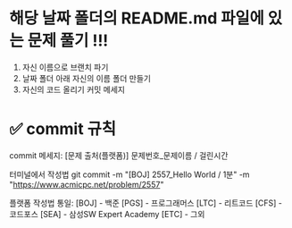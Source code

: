 # 해당 날짜 폴더의 README.md 파일에 있는 문제 풀기 !!!
1. 자신 이름으로 브랜치 파기 
2. 날짜 폴더 아래 자신의 이름 폴더 만들기
3. 자신의 코드 올리기
   커밋 메세지

# ✅ commit 규칙

commit 메세지: [문제 출처(플랫폼)] 문제번호_문제이름 / 걸린시간

터미널에서 작성법
   git commit -m "[BOJ] 2557_Hello World / 1분" -m "https://www.acmicpc.net/problem/2557"   

플랫폼 작성법 통일:
[BOJ] - 백준
[PGS] - 프로그래머스
[LTC] - 리트코드
[CFS] - 코드포스
[SEA] - 삼성SW Expert Academy
[ETC] - 그외

